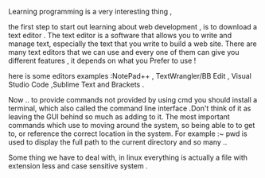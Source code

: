 Learning programming is a very interesting thing , 

the first step to start out learning about web development , is to  download a text editor . The text editor is a software that
allows you to write and manage text, especially the text that you write
to build a web site. There are many text editors that we can use and every one of them can give you different features , it depends on what you Prefer to use !

here is some editors examples :NotePad++ , TextWrangler/BB Edit , Visual Studio Code ,Sublime Text and Brackets . 

Now .. to provide commands not provided by using cmd  you should install a terminal, which also called the command line interface .Don't think of it as leaving the GUI behind so much as adding to it. The most important commands which use to moving around the system, so being able to to get to, or reference the correct location in the system. For example :~ pwd is used to display the full path to the current directory and so many ..

Some thing we have to deal with,  in linux everything is actually a file with extension less and case sensitive system .